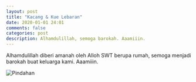 ```yaml
---
layout: post
title: "Kacang & Kue Lebaran"
date: 2020-01-01 24:01
comments: false
categories: post
description: Alhamdulillah, semoga barokah. Aaamiiin.
---
```


Alhamdulillah diberi amanah oleh Alloh SWT berupa rumah, semoga menjadi barokah buat keluarga kami. Aaamiiin.

![Pindahan](/img/greentown3.0.jpg)
